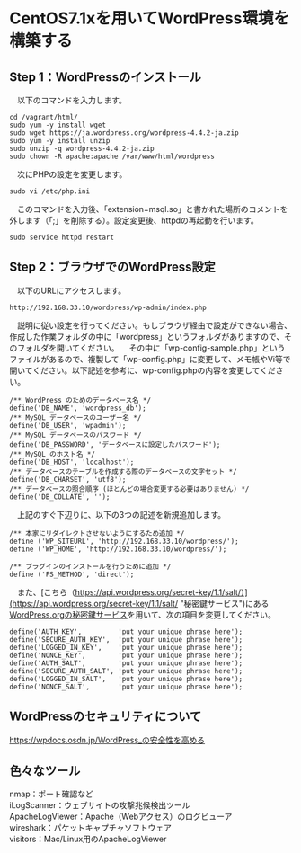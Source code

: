 # CentOS7.1xを用いてWordPress環境を構築する

## Step 1：WordPressのインストール

　以下のコマンドを入力します。

	cd /vagrant/html/
	sudo yum -y install wget
	sudo wget https://ja.wordpress.org/wordpress-4.4.2-ja.zip
	sudo yum -y install unzip
	sudo unzip -q wordpress-4.4.2-ja.zip
	sudo chown -R apache:apache /var/www/html/wordpress

　次にPHPの設定を変更します。

	sudo vi /etc/php.ini

　このコマンドを入力後、「extension=msql.so」と書かれた場所のコメントを外します（「;」を削除する）。設定変更後、httpdの再起動を行います。

	sudo service httpd restart

## Step 2：ブラウザでのWordPress設定
　以下のURLにアクセスします。

	http://192.168.33.10/wordpress/wp-admin/index.php

　説明に従い設定を行ってください。もしブラウザ経由で設定ができない場合、作成した作業フォルダの中に「wordpress」というフォルダがありますので、そのフォルダを開いてください。
　その中に「wp-config-sample.php」というファイルがあるので、複製して「wp-config.php」に変更して、メモ帳やVi等で開いてください。以下記述を参考に、wp-config.phpの内容を変更してください。

	/** WordPress のためのデータベース名 */
	define('DB_NAME', 'wordpress_db');
	/** MySQL データベースのユーザー名 */
	define('DB_USER', 'wpadmin');
	/** MySQL データベースのパスワード */
	define('DB_PASSWORD', 'データベースに設定したパスワード');
	/** MySQL のホスト名 */
	define('DB_HOST', 'localhost');
	/** データベースのテーブルを作成する際のデータベースの文字セット */
	define('DB_CHARSET', 'utf8');
	/** データベースの照合順序 (ほとんどの場合変更する必要はありません) */
	define('DB_COLLATE', '');


　上記のすぐ下辺りに、以下の3つの記述を新規追加します。

	/** 本家にリダイレクトさせないようにするため追加 */
	define ('WP_SITEURL', 'http://192.168.33.10/wordpress/');
	define ('WP_HOME', 'http://192.168.33.10/wordpress/');
	
	/** プラグインのインストールを行うために追加 */
	define ('FS_METHOD', 'direct');



　また、[こちら（https://api.wordpress.org/secret-key/1.1/salt/）](https://api.wordpress.org/secret-key/1.1/salt/ "秘密鍵サービス")にある[WordPress.orgの秘密鍵サービス](WordPress.org "secret")を用いて、次の項目を変更してください。

	define('AUTH_KEY',         'put your unique phrase here');
	define('SECURE_AUTH_KEY',  'put your unique phrase here');
	define('LOGGED_IN_KEY',    'put your unique phrase here');
	define('NONCE_KEY',        'put your unique phrase here');
	define('AUTH_SALT',        'put your unique phrase here');
	define('SECURE_AUTH_SALT', 'put your unique phrase here');
	define('LOGGED_IN_SALT',   'put your unique phrase here');
	define('NONCE_SALT',       'put your unique phrase here');


## WordPressのセキュリティについて

https://wpdocs.osdn.jp/WordPress_の安全性を高める


## 色々なツール
nmap：ポート確認など  
iLogScanner：ウェブサイトの攻撃兆候検出ツール  
ApacheLogViewer：Apache（Webアクセス）のログビューア  
wireshark：パケットキャプチャソフトウェア  
visitors：Mac/Linux用のApacheLogViewer
